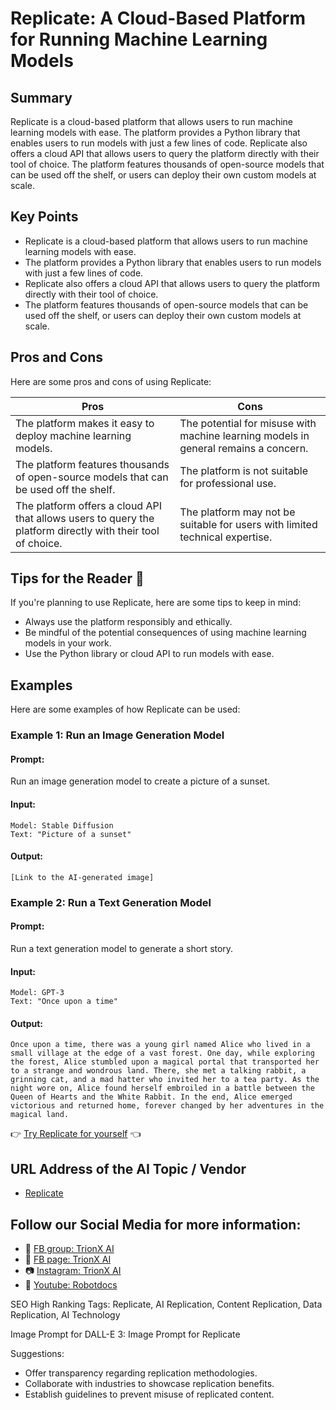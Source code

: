 
# Replicate: A Cloud-Based Platform for Running Machine Learning Models

## Summary
Replicate is a cloud-based platform that allows users to run machine learning models with ease. The platform provides a Python library that enables users to run models with just a few lines of code. Replicate also offers a cloud API that allows users to query the platform directly with their tool of choice. The platform features thousands of open-source models that can be used off the shelf, or users can deploy their own custom models at scale.

## Key Points
- Replicate is a cloud-based platform that allows users to run machine learning models with ease.
- The platform provides a Python library that enables users to run models with just a few lines of code.
- Replicate also offers a cloud API that allows users to query the platform directly with their tool of choice.
- The platform features thousands of open-source models that can be used off the shelf, or users can deploy their own custom models at scale.

## Pros and Cons
Here are some pros and cons of using Replicate:

| Pros | Cons |
| --- | --- |
| The platform makes it easy to deploy machine learning models. | The potential for misuse with machine learning models in general remains a concern. |
| The platform features thousands of open-source models that can be used off the shelf. | The platform is not suitable for professional use. |
| The platform offers a cloud API that allows users to query the platform directly with their tool of choice. | The platform may not be suitable for users with limited technical expertise. |

## Tips for the Reader 🤔
If you're planning to use Replicate, here are some tips to keep in mind:

- Always use the platform responsibly and ethically.
- Be mindful of the potential consequences of using machine learning models in your work.
- Use the Python library or cloud API to run models with ease.

## Examples
Here are some examples of how Replicate can be used:

### Example 1: Run an Image Generation Model
#### Prompt:
Run an image generation model to create a picture of a sunset.

#### Input:
```
Model: Stable Diffusion
Text: "Picture of a sunset"
```

#### Output:
```
[Link to the AI-generated image]
```

### Example 2: Run a Text Generation Model
#### Prompt:
Run a text generation model to generate a short story.

#### Input:
```
Model: GPT-3
Text: "Once upon a time"
```

#### Output:
```
Once upon a time, there was a young girl named Alice who lived in a small village at the edge of a vast forest. One day, while exploring the forest, Alice stumbled upon a magical portal that transported her to a strange and wondrous land. There, she met a talking rabbit, a grinning cat, and a mad hatter who invited her to a tea party. As the night wore on, Alice found herself embroiled in a battle between the Queen of Hearts and the White Rabbit. In the end, Alice emerged victorious and returned home, forever changed by her adventures in the magical land.
```

👉 [Try Replicate for yourself](https://replicate.com/) 👈

## URL Address of the AI Topic / Vendor
- [Replicate](https://replicate.com/)

## Follow our Social Media for more information:
- 📘 <a href="https://www.facebook.com/groups/trionxai" target="_blank">FB group: TrionX AI</a>
- 📄 <a href="https://www.facebook.com/ai.trionxai" target="_blank">FB page: TrionX AI</a>
- 📷 <a href="https://www.instagram.com/trionxai/" target="_blank">Instagram: TrionX AI</a>
- 🎥 <a href="https://www.youtube.com/@robotdocs/" target="_blank">Youtube: Robotdocs</a>

SEO High Ranking Tags:
Replicate, AI Replication, Content Replication, Data Replication, AI Technology

Image Prompt for DALL-E 3:
Image Prompt for Replicate

Suggestions:

- Offer transparency regarding replication methodologies.
- Collaborate with industries to showcase replication benefits.
- Establish guidelines to prevent misuse of replicated content.
